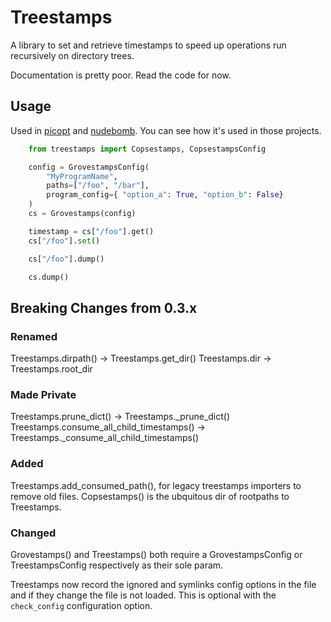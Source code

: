 # Treestamps

A library to set and retrieve timestamps to speed up operations run recursively
on directory trees.

Documentation is pretty poor. Read the code for now.

## Usage

Used in [picopt](https://github.com/ajsater/picopt) and
[nudebomb](https://github.com/ajsater/nudebomb). You can see how it's used in
those projects.

<!-- eslint-skip -->

```python
    from treestamps import Copsestamps, CopsestampsConfig

    config = GrovestampsConfig(
        "MyProgramName",
        paths=["/foo", "/bar"],
        program_config={ "option_a": True, "option_b": False}
    )
    cs = Grovestamps(config)

    timestamp = cs["/foo"].get()
    cs["/foo"].set()

    cs["/foo"].dump()

    cs.dump()
```

## Breaking Changes from 0.3.x

### Renamed

Treestamps.dirpath() -> Treestamps.get_dir() Treestamps.dir ->
Treestamps.root_dir

### Made Private

Treestamps.prune_dict() -> Treestamps.\_prune_dict()
Treestamps.consume_all_child_timestamps() ->
Treestamps.\_consume_all_child_timestamps()

### Added

Treestamps.add_consumed_path(), for legacy treestamps importers to remove old
files. Copsestamps() is the ubquitous dir of rootpaths to Treestamps.

### Changed

Grovestamps() and Treestamps() both require a GrovestampsConfig or
TreestampsConfig respectively as their sole param.

Treestamps now record the ignored and symlinks config options in the file and if
they change the file is not loaded. This is optional with the `check_config`
configuration option.
